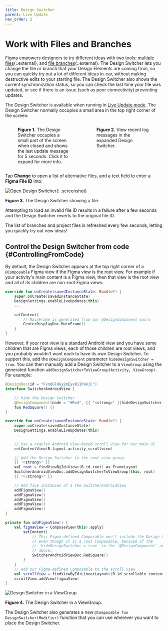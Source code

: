 ```yaml
---
title: Design Switcher
parent: Live Update
nav_order: 2
---
```


# Work with Files and Branches

Figma empowers designers to try different ideas with two tools: [multiple
files][1]{:.external}, and [file branches][2]{:.external}. The Design Switcher
lets you change the file or branch that your Design Elements are coming from, so
you can quickly try out a lot of different ideas in-car, without making
destructive edits to your starting file. The Design Switcher also shows the
current synchronization status, so you can check the last time your file was
updated, or see if there is an issue (such as poor connectivity) preventing
updates.

The Design Switcher is available when running in [Live Update mode][3]. The
Design Switcher normally occupies a small area in the top right corner of the
screen:

<div style="display: flex; justify-content: center; align-items: start">
<figure style="flex: 0.5">
    <img alt="" src="../design-switcher-collapsed.png" />
    <figcaption><b>Figure 1.</b> The Design Switcher occupies a small part of the screen when closed and shows the last update message for 5 seconds. Click it to expand for more info.</figcaption>
</figure>

<figure style="flex: 0.5">
    <img alt="" src="../design-switcher-expanded.png" />
    <figcaption><b>Figure 2.</b> View recent log messages in the expanded Design Switcher.</figcaption>
</figure>
</div>

Tap **Change** to open a list of alternative files, and a text field to enter a
**Figma File ID** into:

![Open Design Switcher](../HelloWorldDesignSwitcher.png "The Design Switcher
showing a file called Design Switcher Test, which has a Goodbye
branch."){: .screenshot}

**Figure 3.** The Design Switcher showing a file.

Attempting to load an invalid file ID results in a failure after a few seconds
and the Design Switcher reverts to the original file ID.

The list of branches and project files is refreshed every few seconds, letting
you quickly try out new ideas!

## Control the Design Switcher from code {#ControllingFromCode}

By default, the Design Switcher appears at the top right corner of a
`@Composable` Figma view if the Figma view is the root view. For example if your
activity's main content is a Figma view, then that view is the root view and all
of its children are non-root Figma views:

```kotlin
override fun onCreate(savedInstanceState: Bundle?) {
    super.onCreate(savedInstanceState)
    DesignSettings.enableLiveUpdates(this)
    ...

    setContent{
        // MainFrame is generated from our @DesignComponent macro
        CenterDisplayDoc.MainFrame()
    }
}
```

However, if your root view is a standard Android view and you have some children
that are Figma views, each of those children are root views, and you probably
wouldn't want each to have its own Design Switcher. To support this, add the
`@DesignComponent` parameter `hideDesignSwitcher = true`. You can then manually
add a Design Switcher to a `ViewGroup` using the generated function
`addDesignSwitcherToViewGroup(Activity, ViewGroup)`. For example:

```kotlin
@DesignDoc(id = "FvnQGlHGy2mEyvB11PakjC")
interface SwitcherAndroidView {

    // Hide the Design Switcher
    @DesignComponent(node = "#Red", {{ '<strong>' }}hideDesignSwitcher = true{{ '</strong>' }})
    fun RedSquare() {}
}

override fun onCreate(savedInstanceState: Bundle?) {
    super.onCreate(savedInstanceState)
    DesignSettings.enableLiveUpdates(this)
    ...

    // Use a regular Android.View-based scroll view for our main UI
    setContentView(R.layout.activity_scrollview)

    // Add the Design Switcher to the root view group.
    {{ '<strong>' }}
    val root = findViewById<View>(R.id.root) as FrameLayout
    SwitcherAndroidViewDoc.addDesignSwitcherToViewGroup(this, root)
    {{ '</strong>' }}

    // Add five instances of a the SwitcherAndroidView
    addFigmaView()
    addFigmaView()
    addFigmaView()
    addFigmaView()
    addFigmaView()
}

private fun addFigmaView() {
    val figmaView = ComposeView(this).apply{
        setContent{
            // This Figma-defined Composable won't include the Design Switcher,
            // even though it is a root Composable, because of the
            // `hideDesignSwitcher = true` in the `@DesignComponent` annotation
            // above.
            SwitcherAndroidViewDoc.RedSquare()
        }
    }
    // Add our Figma-defined Composable to the scroll view.
    val scrollView = findViewById<LinearLayout>(R.id.scrollable_content)
    scrollView.addView(figmaView)
}
```

![Design Switcher in a ViewGroup](../design-switcher-viewgroup.png)

**Figure 4.** The Design Switcher in a ViewGroup.

The Design Switcher also generates a new `@Composable fun
DesignSwitcher(Modifier)` function that you can use wherever you want to place
the Design Switcher.

[1]: https://help.figma.com/hc/en-us/articles/1500005554982-Guide-to-files-and-projects#files
[2]: https://help.figma.com/hc/en-us/articles/360063144053-Create-branches-and-merge-changes
[3]: /docs/live-update/index
